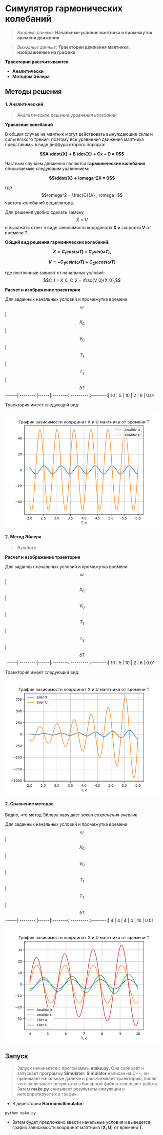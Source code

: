 # Симулятор гармонических колебаний

> *Входные данные:* **Начальные условия маятника и промежуток времени движения**


>*Выходные данные:*  **Траектории движения маятника, изображенные на графике** 

**Траектории рассчитываются**

* **Аналитически**
* **Методом Эйлера**

 
 
## Методы решения

#### 1. Аналитический

> *Аналитическое решение уравнения колебаний*

**Уравнение колебаний**

В общем случае на маятник могут действовать вынуждающие силы и силы вязкого трения, поэтому все уравнения движения маятника представимы в виде диффура второго порядка:

**$$A \ddot{X} + B \dot{X} + Cx + D = 0$$**
 
Частным случаем движения являются **гармонические колебания** описываемые следующим уравнением:

**$$\ddot{X} + \omega^2X = 0$$**
 
где $$\omega^2 = \frac{C}{A} , \omega -$$ частота колебаний осциллятора.

Для решения удобно сделать замену $$\dot{X} = V$$ и выражать ответ в виде зависимости координаты **X** и скорости **V** от времени **T**.
 
**Общий вид решения гармонических колебаний:**



**$$X = C_1 cos(\omega T) + C_2 sin(\omega T),$$**

**$$V = - C_1 \omega sin(\omega T) + C_2 \omega cos(\omega T)$$**

 
где постоянные зависят от начальных условий: $$C_1 = X_0, C_2 = \frac{V_0}{X_0},$$ 


**Расчет и изображение траектории**

Для заданных начальных условий и промежутка времени
$$\omega$$ | $$X_0$$ | $$V_0$$ | $$T_1$$ | $$T_2$$ | $$\delta{T}$$ 
------|:--------:|------|:--------:|---------|:--------:|
10    | 5     | 10  | 2 | 6 | 0.01


Траектория имеет следующий вид:

![example1](Graphics/Analitic.png)


#### 2. Метод Эйлера

> *В работе*

**Расчет и изображение траектории**

Для заданных начальных условий и промежутка времени
$$\omega$$ | $$X_0$$ | $$V_0$$ | $$T_1$$ | $$T_2$$ | $$\delta{T}$$ 
------|:--------:|------|:--------:|---------|:--------:|
10    | 5     | 10  | 2 | 6 | 0.01


Траектория имеет следующий вид:

![example1](Graphics/Eiler.png)


#### 2. Сравнение методов

Видно, что метод Эйлера нарушает *закон сохранения энергии*

Для заданных начальных условий и промежутка времени
$$\omega$$ | $$X_0$$ | $$V_0$$ | $$T_1$$ | $$T_2$$ | $$\delta{T}$$ 
------|:--------:|------|:--------:|---------|:--------:|
4    | 4     | 4  | 4 | 10 | 0.01


![example1](Graphics/Graphics.png)


## Запуск

> Запуск начинается с прогрмаммы **make.py**. Она собирает и запускает программу **Simulator**. **Simulator** написан на С++, он принимает начальные данные и рассчитывает траекторию, после чего записывает результаты в бинарный файл и завершает работу. Затем **make.py** считывает результаты симуляции и интерпретирует их в график. 

* В директории **HarmonicSimulator**:

```
python make.py
```
* Затем будет предложено ввести начальные условия и выведется график зависимости координат маятника (**X, U**) от времени **Т**.
